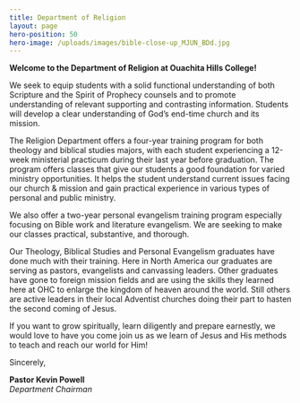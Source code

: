 ```yaml
---
title: Department of Religion
layout: page
hero-position: 50
hero-image: /uploads/images/bible-close-up_MJUN_BDd.jpg
---
```

**Welcome to the Department of Religion at Ouachita Hills College!**

We seek to equip students with a solid functional understanding of both Scripture and the 
Spirit of Prophecy counsels and to promote understanding of relevant supporting and contrasting 
information. Students will develop a clear understanding of God’s end-time church and its 
mission.

The Religion Department offers a four-year training program for both theology and biblical 
studies majors, with each student experiencing a 12-week ministerial practicum during their 
last year before graduation. The program offers classes that give our students a good foundation 
for varied ministry opportunities.  It helps the student understand current issues facing our 
church & mission and gain practical experience in various types of personal and public ministry. 

We also offer a two-year personal evangelism training program especially focusing on Bible work 
and literature evangelism.  We are seeking to make our classes practical, substantive, and 
thorough. 

Our Theology, Biblical Studies and Personal Evangelism graduates have done much with their 
training. Here in North America our graduates are serving as pastors, evangelists and canvassing 
leaders.  Other graduates have gone to foreign mission fields and are using the skills they 
learned here at OHC to enlarge the kingdom of heaven around the world. Still others are active 
leaders in their local Adventist churches doing their part to hasten the second coming of 
Jesus.

If you want to grow spiritually, learn diligently and prepare earnestly, we would love to 
have you come join us as we learn of Jesus and His methods to teach and reach our world for 
Him!

Sincerely,

**Pastor Kevin Powell**  
*Department Chairman*
